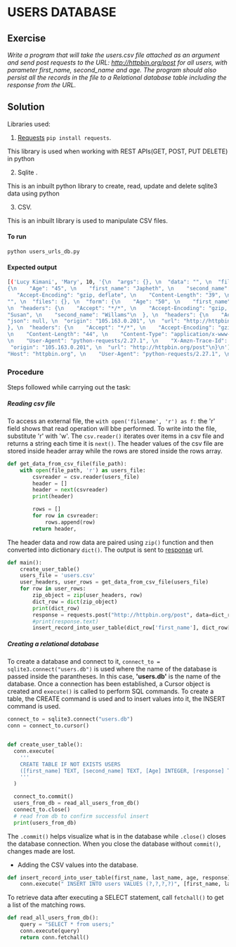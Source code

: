 # USERS DATABASE

## Exercise

 *Write a program that will take the users.csv file attached as an argument and send post requests to the URL: <http://httpbin.org/post> for all users, with parameter first_name, second_name and age. The program should also persist all the records in the file to a Relational database table including the response from the URL.*

## Solution

Libraries used:
  
1. [Requests](https://pypi.org/project/requests/) `pip install requests`.
  
  This library is used when working with REST APIs(GET, POST, PUT DELETE) in python

2. Sqlite .

  This is an inbuilt python library to create, read, update and delete sqlite3 data using python

3. CSV.

  This is an inbuilt library is used to manipulate CSV files.

#### To run

`python users_urls_db.py`

#### Expected output

```sh
[('Lucy Kimani', 'Mary', 10, '{\n  "args": {}, \n  "data": "", \n  "files": {}, \n  "form": {\n    "Age": "10", \n    "first_name": "Lucy Kimani", \n    "second_name": "Mary"\n  }, \n  "headers": {\n    "Accept": "*/*", \n    "Accept-Encoding": "gzip, deflate", \n    "Content-Length": "46", \n    "Content-Type": "application/x-www-form-urlencoded", \n    "Host": "httpbin.org", \n    "User-Agent": "python-requests/2.27.1", \n    "X-Amzn-Trace-Id": "Root=1-6217f96b-69629c3c1d9884076a749e57"\n  }, \n  "json": null, \n  "origin": "105.163.0.201", \n  "url": "http://httpbin.org/post"\n}\n'), ('Catherine', 'Cate', 80, '{\n  "args": {}, \n  "data": "", \n  "files": {}, \n  "form": {\n    "Age": "80", \n    "first_name": "Catherine", \n    "second_name": "Cate"\n  }, \n  "headers": {\n    "Accept": "*/*", \n    "Accept-Encoding": "gzip, deflate", \n    "Content-Length": "44", \n    "Content-Type": "application/x-www-form-urlencoded", \n    "Host": "httpbin.org", \n    "User-Agent": "python-requests/2.27.1", \n    "X-Amzn-Trace-Id": "Root=1-6217f96c-52cbf17b04bce07f1653002c"\n  }, \n  "json": null, \n  "origin": "105.163.0.201", \n  "url": "http://httpbin.org/post"\n}\n'), ('Japheth', 'Doe', 45, '{\n  "args": {}, \n  "data": "", \n  "files": {}, \n  "form": 
{\n    "Age": "45", \n    "first_name": "Japheth", \n    "second_name": "Doe"\n  }, \n  "headers": {\n    "Accept": "*/*", \n    "Accept-Encoding": "gzip, deflate", \n    "Content-Length": "41", \n    "Content-Type": "application/x-www-form-urlencoded", \n    "Host": "httpbin.org", \n    "User-Agent": "python-requests/2.27.1", \n    "X-Amzn-Trace-Id": "Root=1-6217f96c-51acdf3473270269641ecf04"\n  }, \n  "json": null, \n  "origin": "105.163.0.201", \n  "url": "http://httpbin.org/post"\n}\n'), ('Peter', 'Van', 31, '{\n  "args": {}, \n  "data": "", \n  "files": {}, \n  "form": {\n    "Age": "31", \n    "first_name": "Peter", \n    "second_name": "Van"\n  }, \n  "headers": {\n    "Accept": "*/*", \n 
   "Accept-Encoding": "gzip, deflate", \n    "Content-Length": "39", \n    "Content-Type": "application/x-www-form-urlencoded", \n    "Host": "httpbin.org", \n    "User-Agent": "python-requests/2.27.1", \n    "X-Amzn-Trace-Id": "Root=1-6217f96d-37ba5ba375cb6e60527b589b"\n  }, \n  "json": null, \n  "origin": "105.163.0.201", \n  "url": "http://httpbin.org/post"\n}\n'), ('Benson', 'Ben', 50, '{\n  "args": {}, \n  "data": 
"", \n  "files": {}, \n  "form": {\n    "Age": "50", \n    "first_name": "Benson", \n    "second_name": "Ben"\n  }, \n  "headers": {\n    "Accept": "*/*", \n    "Accept-Encoding": "gzip, deflate", \n    "Content-Length": "40", \n    "Content-Type": "application/x-www-form-urlencoded", \n    "Host": "httpbin.org", \n    "User-Agent": "python-requests/2.27.1", \n    "X-Amzn-Trace-Id": "Root=1-6217f96d-64a122a84acd7e337b09dfc1"\n  }, \n  "json": null, \n  "origin": "105.163.0.201", \n  "url": "http://httpbin.org/post"\n}\n'), ('Dennis', 'Johnson', 67, '{\n  "args": {}, \n  "data": "", \n  "files": {}, \n  "form": {\n    "Age": "67", \n    "first_name": "Dennis", \n    "second_name": "Johnson"\n  }, 
\n  "headers": {\n    "Accept": "*/*", \n    "Accept-Encoding": "gzip, deflate", \n    "Content-Length": "44", \n    "Content-Type": "application/x-www-form-urlencoded", \n    "Host": "httpbin.org", \n    "User-Agent": "python-requests/2.27.1", \n    "X-Amzn-Trace-Id": "Root=1-6217f96e-6a3396db65ad79cb184d37c6"\n  }, \n  "json": null, \n  "origin": "105.163.0.201", \n  "url": "http://httpbin.org/post"\n}\n'), ('Dominic', 'Denis', 33, '{\n  "args": {}, \n  "data": "", \n  "files": {}, \n  "form": {\n    "Age": "33", \n    "first_name": "Dominic", \n    "second_name": "Denis"\n  }, \n  "headers": {\n    "Accept": "*/*", \n    "Accept-Encoding": "gzip, deflate", \n    "Content-Length": "43", \n    "Content-Type": "application/x-www-form-urlencoded", \n    "Host": "httpbin.org", \n    "User-Agent": "python-requests/2.27.1", \n    "X-Amzn-Trace-Id": "Root=1-6217f96e-2a1743f254043c1532cdd3c3"\n  }, \n  "json": null, \n  "origin": "105.163.0.201", \n  "url": "http://httpbin.org/post"\n}\n'), ('Susan', 'Willams', 48, '{\n  "args": {}, \n  "data": "", \n  "files": {}, \n  "form": {\n    "Age": "48", \n    "first_name": 
"Susan", \n    "second_name": "Willams"\n  }, \n  "headers": {\n    "Accept": "*/*", \n    "Accept-Encoding": "gzip, deflate", \n    "Content-Length": "43", \n    "Content-Type": "application/x-www-form-urlencoded", \n    "Host": "httpbin.org", \n    "User-Agent": "python-requests/2.27.1", \n    "X-Amzn-Trace-Id": "Root=1-6217f96f-690483ad5e14d9f758992065"\n  }, \n  "json": null, \n  "origin": "105.163.0.201", \n  "url": "http://httpbin.org/post"\n}\n'), ('Veronica', 'Walen', 54, '{\n  "args": {}, \n  "data": "", \n  "files": {}, \n  "form": {\n    "Age": "54", \n    "first_name": "Veronica", \n    "second_name": "Walen"\n  }, \n  "headers": {\n    "Accept": "*/*", \n    "Accept-Encoding": "gzip, deflate", \n    "Content-Length": "44", \n    "Content-Type": "application/x-www-form-urlencoded", \n    "Host": "httpbin.org", \n    "User-Agent": "python-requests/2.27.1", \n    "X-Amzn-Trace-Id": "Root=1-6217f96f-73419bf00c40116a0ea0753a"\n  }, \n  "json": null, \n  "origin": "105.163.0.201", \n  "url": "http://httpbin.org/post"\n}\n'), ('Lucy Kimani', 'Mary', 10, '{\n  "args": {}, \n  "data": "", \n  "files": {}, \n  "form": {\n    "Age": "10", \n    "first_name": "Lucy Kimani", \n    "second_name": "Mary"\n  }, \n  "headers": {\n    "Accept": "*/*", \n    "Accept-Encoding": "gzip, deflate", \n    "Content-Length": "46", \n    "Content-Type": "application/x-www-form-urlencoded", \n    "Host": "httpbin.org", \n    "User-Agent": "python-requests/2.27.1", \n    "X-Amzn-Trace-Id": "Root=1-6217f977-7ae89c864677b9e97ca539fa"\n  }, \n  
"json": null, \n  "origin": "105.163.0.201", \n  "url": "http://httpbin.org/post"\n}\n'), ('Catherine', 'Cate', 80, '{\n  "args": {}, \n  "data": "", \n  "files": {}, \n  "form": {\n    "Age": "80", \n    "first_name": "Catherine", \n    "second_name": "Cate"\n  }, \n  "headers": {\n    "Accept": "*/*", \n    "Accept-Encoding": "gzip, deflate", \n    "Content-Length": "44", \n    "Content-Type": "application/x-www-form-urlencoded", \n    "Host": "httpbin.org", \n    "User-Agent": "python-requests/2.27.1", \n    "X-Amzn-Trace-Id": "Root=1-6217f978-122cc0f452b0f4c118f3de62"\n  }, \n  "json": null, \n  "origin": "105.163.0.201", \n  "url": "http://httpbin.org/post"\n}\n'), ('Japheth', 'Doe', 45, '{\n  "args": {}, \n  "data": "", \n  "files": {}, \n  "form": {\n    "Age": "45", \n    "first_name": "Japheth", \n    "second_name": "Doe"\n  
}, \n  "headers": {\n    "Accept": "*/*", \n    "Accept-Encoding": "gzip, deflate", \n    "Content-Length": "41", \n    "Content-Type": "application/x-www-form-urlencoded", \n    "Host": "httpbin.org", \n    "User-Agent": "python-requests/2.27.1", \n    "X-Amzn-Trace-Id": "Root=1-6217f978-6d92f3ed4cb4fb8479a5a400"\n  }, \n  "json": null, \n  "origin": "105.163.0.201", \n  "url": "http://httpbin.org/post"\n}\n'), ('Peter', 'Van', 31, '{\n  "args": {}, \n  "data": "", \n  "files": {}, \n  "form": {\n    "Age": "31", \n    "first_name": "Peter", \n    "second_name": "Van"\n  }, \n  "headers": {\n    "Accept": "*/*", \n    "Accept-Encoding": "gzip, deflate", \n    "Content-Length": "39", \n    "Content-Type": "application/x-www-form-urlencoded", \n    "Host": "httpbin.org", \n    "User-Agent": "python-requests/2.27.1", \n    "X-Amzn-Trace-Id": "Root=1-6217f979-09cf0fd72c4eb37a6bddc270"\n  }, \n  "json": null, \n  "origin": "105.163.0.201", \n  "url": "http://httpbin.org/post"\n}\n'), ('Benson', 'Ben', 50, '{\n  "args": {}, \n  "data": "", \n  "files": {}, \n  "form": {\n    "Age": "50", \n    "first_name": "Benson", \n    "second_name": "Ben"\n  }, \n  "headers": {\n    "Accept": "*/*", \n    "Accept-Encoding": "gzip, deflate", \n    "Content-Length": "40", \n    "Content-Type": "application/x-www-form-urlencoded", \n    "Host": "httpbin.org", \n    "User-Agent": "python-requests/2.27.1", \n    "X-Amzn-Trace-Id": "Root=1-6217f979-18087cfa75ec4149583f7476"\n  }, \n  "json": null, \n  "origin": "105.163.0.201", \n  "url": "http://httpbin.org/post"\n}\n'), ('Dennis', 'Johnson', 67, '{\n  "args": {}, \n  "data": "", \n  "files": {}, \n  "form": {\n    "Age": "67", \n    "first_name": "Dennis", \n    "second_name": "Johnson"\n  }, \n  "headers": {\n    "Accept": "*/*", \n    "Accept-Encoding": "gzip, deflate", 
\n    "Content-Length": "44", \n    "Content-Type": "application/x-www-form-urlencoded", \n    "Host": "httpbin.org", \n    "User-Agent": "python-requests/2.27.1", \n    "X-Amzn-Trace-Id": "Root=1-6217f97a-1be2bff42a8d8e6e2da8a0a9"\n  }, \n  "json": null, \n  "origin": "105.163.0.201", \n  "url": "http://httpbin.org/post"\n}\n'), ('Dominic', 'Denis', 33, '{\n  "args": {}, \n  "data": "", \n  "files": {}, \n  "form": {\n    "Age": "33", \n    "first_name": "Dominic", \n    "second_name": "Denis"\n  }, \n  "headers": {\n    "Accept": "*/*", \n    "Accept-Encoding": "gzip, deflate", \n    "Content-Length": "43", \n    "Content-Type": "application/x-www-form-urlencoded", \n    "Host": "httpbin.org", 
\n    "User-Agent": "python-requests/2.27.1", \n    "X-Amzn-Trace-Id": "Root=1-6217f97a-11a277be43ed20904bf512a6"\n  }, \n  "json": null, \n 
 "origin": "105.163.0.201", \n  "url": "http://httpbin.org/post"\n}\n'), ('Susan', 'Willams', 48, '{\n  "args": {}, \n  "data": "", \n  "files": {}, \n  "form": {\n    "Age": "48", \n    "first_name": "Susan", \n    "second_name": "Willams"\n  }, \n  "headers": {\n    "Accept": "*/*", \n    "Accept-Encoding": "gzip, deflate", \n    "Content-Length": "43", \n    "Content-Type": "application/x-www-form-urlencoded", \n    
"Host": "httpbin.org", \n    "User-Agent": "python-requests/2.27.1", \n    "X-Amzn-Trace-Id": "Root=1-6217f97b-01f2f34f57b5b04a7c8a0d58"\n  }, \n  "json": null, \n  "origin": "105.163.0.201", \n  "url": "http://httpbin.org/post"\n}\n'), ('Veronica', 'Walen', 54, '{\n  "args": {}, \n  "data": "", \n  "files": {}, \n  "form": {\n    "Age": "54", \n    "first_name": "Veronica", \n    "second_name": "Walen"\n  }, \n  "headers": {\n    "Accept": "*/*", \n    "Accept-Encoding": "gzip, deflate", \n    "Content-Length": "44", \n    "Content-Type": "application/x-www-form-urlencoded", \n    "Host": "httpbin.org", \n    "User-Agent": "python-requests/2.27.1", \n    "X-Amzn-Trace-Id": "Root=1-6217f97b-6303e3cf3c15560a23ecd09c"\n  }, \n  "json": null, \n  "origin": "105.163.0.201", \n  "url": "http://httpbin.org/post"\n}\n')]
```


### Procedure

Steps followed while carrying out the task:

##### Reading csv file

To access an external file, the `with open('filename', 'r') as f:`  the 'r' field shows that read operation will bbe performed. To write into the file, substitute 'r' with 'w'. The `csv.reader()` iterates over items in a csv file and returns a string each time it is `next()`. The header values of the csv file are stored inside header array while the rows are stored inside the rows array.

```python
def get_data_from_csv_file(file_path):
    with open(file_path, 'r') as users_file:
        csvreader = csv.reader(users_file)
        header = []
        header = next(csvreader)
        print(header)

        rows = []
        for row in csvreader:
            rows.append(row)
        return header, 
```

The header data and row data are paired using `zip()` function and then converted into dictionary `dict()`. The output is sent to [response](http://httpbin.org/post) url.

```python
def main():
    create_user_table()
    users_file = 'users.csv'
    user_headers, user_rows = get_data_from_csv_file(users_file)
    for row in user_rows:
        zip_object = zip(user_headers, row)
        dict_row = dict(zip_object)
        print(dict_row)
        response = requests.post("http://httpbin.org/post", data=dict_row)
        #print(response.text)
        insert_record_into_user_table(dict_row['first_name'], dict_row['second_name'], dict_row['Age'], response.text)
```

##### Creating a relational database

To create a database and connect to it, `connect_to = sqlite3.connect("users.db")` is used where the name of the database is passed inside the parantheses. In this case, **'users.db'** is the name of the database.
Once a connection has been established, a Cursor object is created and  `execute()`  is called to perform SQL commands. To create a table, the CREATE command is used and to insert values into it, the INSERT command is used.

```python
connect_to = sqlite3.connect("users.db")
conn = connect_to.cursor()


def create_user_table():
  conn.execute(
    '''
    CREATE TABLE IF NOT EXISTS USERS
    ([first_name] TEXT, [second_name] TEXT, [Age] INTEGER, [response] TEXT)
    '''
  )

  connect_to.commit()
  users_from_db = read_all_users_from_db()
  connect_to.close()
  # read from db to confirm successful insert
  print(users_from_db)
```

The `.commit()` helps visualize what is in the database while `.close()` closes the database connection. When you close the database without `commit()`, changes made are lost.

- Adding the CSV values into the database.

```python
def insert_record_into_user_table(first_name, last_name, age, response):
    conn.execute(" INSERT INTO users VALUES (?,?,?,?)", [first_name, last_name, age, response])
```

To retrieve data after executing a SELECT statement, call `fetchall()` to get a list of the matching rows.

```python
def read_all_users_from_db():
    query = "SELECT * from users;"
    conn.execute(query)
    return conn.fetchall()
```

